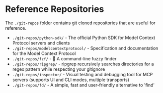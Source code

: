 # Reference Repositories

The `./git-repos` folder contains git cloned repositories that are useful for reference.

- `./git-repos/python-sdk/` - The official Python SDK for Model Context Protocol servers and clients
- `./git-repos/modelcontextprotocol/` - Specification and documentation for the Model Context Protocol
- `./git-repos/fzf/` - 🌸 A command-line fuzzy finder
- `./git-repos/ripgrep/` - ripgrep recursively searches directories for a regex pattern while respecting your gitignore
- `./git-repos/inspector/` - Visual testing and debugging tool for MCP servers (supports UI and CLI modes, multiple transports)
- `./git-repos/fd/` - A simple, fast and user-friendly alternative to 'find'